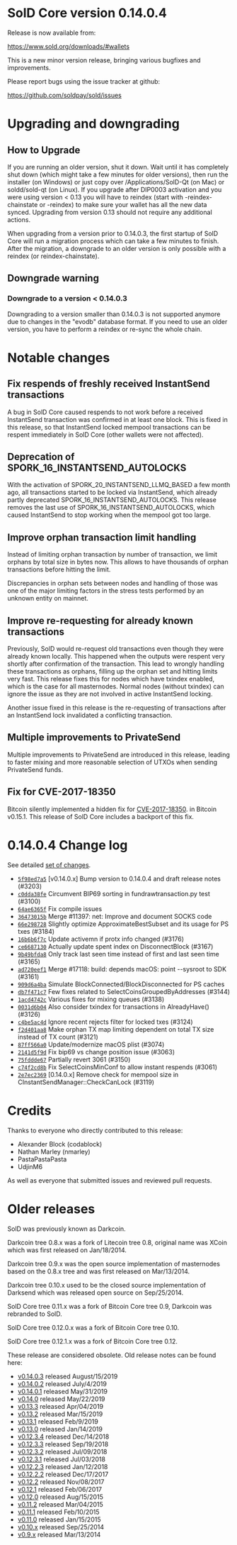 SolD Core version 0.14.0.4
==========================

Release is now available from:

  <https://www.sold.org/downloads/#wallets>

This is a new minor version release, bringing various bugfixes and improvements.

Please report bugs using the issue tracker at github:

  <https://github.com/soldpay/sold/issues>


Upgrading and downgrading
=========================

How to Upgrade
--------------

If you are running an older version, shut it down. Wait until it has completely
shut down (which might take a few minutes for older versions), then run the
installer (on Windows) or just copy over /Applications/SolD-Qt (on Mac) or
soldd/sold-qt (on Linux). If you upgrade after DIP0003 activation and you were
using version < 0.13 you will have to reindex (start with -reindex-chainstate
or -reindex) to make sure your wallet has all the new data synced. Upgrading from
version 0.13 should not require any additional actions.

When upgrading from a version prior to 0.14.0.3, the
first startup of SolD Core will run a migration process which can take a few minutes
to finish. After the migration, a downgrade to an older version is only possible with
a reindex (or reindex-chainstate).

Downgrade warning
-----------------

### Downgrade to a version < 0.14.0.3

Downgrading to a version smaller than 0.14.0.3 is not supported anymore due to changes
in the "evodb" database format. If you need to use an older version, you have to perform
a reindex or re-sync the whole chain.

Notable changes
===============

Fix respends of freshly received InstantSend transactions
---------------------------------------------------------

A bug in SolD Core caused respends to not work before a received InstantSend transaction was confirmed in at least
one block. This is fixed in this release, so that InstantSend locked mempool transactions can be
respent immediately in SolD Core (other wallets were not affected).

Deprecation of SPORK_16_INSTANTSEND_AUTOLOCKS
---------------------------------------------

With the activation of SPORK_20_INSTANTSEND_LLMQ_BASED a few month ago, all transactions started to be locked via
InstantSend, which already partly deprecated SPORK_16_INSTANTSEND_AUTOLOCKS. This release removes the last use
of SPORK_16_INSTANTSEND_AUTOLOCKS, which caused InstantSend to stop working when the mempool got too large.

Improve orphan transaction limit handling
-----------------------------------------

Instead of limiting orphan transaction by number of transaction, we limit orphans by total size in bytes
now. This allows to have thousands of orphan transactions before hitting the limit.

Discrepancies in orphan sets between nodes and handling of those was one of the major limiting factors in
the stress tests performed by an unknown entity on mainnet.

Improve re-requesting for already known transactions
----------------------------------------------------

Previously, SolD would re-request old transactions even though they were already known locally. This
happened when the outputs were respent very shortly after confirmation of the transaction. This lead to
wrongly handling these transactions as orphans, filling up the orphan set and hitting limits very fast.
This release fixes this for nodes which have txindex enabled, which is the case for all masternodes. Normal
nodes (without txindex) can ignore the issue as they are not involved in active InstantSend locking.

Another issue fixed in this release is the re-requesting of transactions after an InstantSend lock invalidated
a conflicting transaction.

Multiple improvements to PrivateSend
------------------------------------

Multiple improvements to PrivateSend are introduced in this release, leading to faster mixing and more
reasonable selection of UTXOs when sending PrivateSend funds.

Fix for CVE-2017-18350
----------------------

Bitcoin silently implemented a hidden fix for [CVE-2017-18350](https://lists.linuxfoundation.org/pipermail/bitcoin-dev/2019-November/017453.html).
in Bitcoin v0.15.1. This release of SolD Core includes a backport of this fix.


0.14.0.4 Change log
===================

See detailed [set of changes](https://github.com/soldpay/sold/compare/v0.14.0.3...soldpay:v0.14.0.4).

- [`5f98ed7a5`](https://github.com/soldpay/sold/commit/5f98ed7a5) [v0.14.0.x] Bump version to 0.14.0.4 and draft release notes (#3203)
- [`c0dda38fe`](https://github.com/soldpay/sold/commit/c0dda38fe) Circumvent BIP69 sorting in fundrawtransaction.py test (#3100)
- [`64ae6365f`](https://github.com/soldpay/sold/commit/64ae6365f) Fix compile issues
- [`36473015b`](https://github.com/soldpay/sold/commit/36473015b) Merge #11397: net: Improve and document SOCKS code
- [`66e298728`](https://github.com/soldpay/sold/commit/66e298728) Slightly optimize ApproximateBestSubset and its usage for PS txes (#3184)
- [`16b6b6f7c`](https://github.com/soldpay/sold/commit/16b6b6f7c) Update activemn if protx info changed (#3176)
- [`ce6687130`](https://github.com/soldpay/sold/commit/ce6687130) Actually update spent index on DisconnectBlock (#3167)
- [`9b49bfda8`](https://github.com/soldpay/sold/commit/9b49bfda8) Only track last seen time instead of first and last seen time (#3165)
- [`ad720eef1`](https://github.com/soldpay/sold/commit/ad720eef1) Merge #17118: build: depends macOS: point --sysroot to SDK (#3161)
- [`909d6a4ba`](https://github.com/soldpay/sold/commit/909d6a4ba) Simulate BlockConnected/BlockDisconnected for PS caches
- [`db7f471c7`](https://github.com/soldpay/sold/commit/db7f471c7) Few fixes related to SelectCoinsGroupedByAddresses (#3144)
- [`1acd4742c`](https://github.com/soldpay/sold/commit/1acd4742c) Various fixes for mixing queues (#3138)
- [`0031d6b04`](https://github.com/soldpay/sold/commit/0031d6b04) Also consider txindex for transactions in AlreadyHave() (#3126)
- [`c4be5ac4d`](https://github.com/soldpay/sold/commit/c4be5ac4d) Ignore recent rejects filter for locked txes (#3124)
- [`f2d401aa8`](https://github.com/soldpay/sold/commit/f2d401aa8) Make orphan TX map limiting dependent on total TX size instead of TX count (#3121)
- [`87ff566a0`](https://github.com/soldpay/sold/commit/87ff566a0) Update/modernize macOS plist (#3074)
- [`2141d5f9d`](https://github.com/soldpay/sold/commit/2141d5f9d) Fix bip69 vs change position issue (#3063)
- [`75fddde67`](https://github.com/soldpay/sold/commit/75fddde67) Partially revert 3061 (#3150)
- [`c74f2cd8b`](https://github.com/soldpay/sold/commit/c74f2cd8b) Fix SelectCoinsMinConf to allow instant respends (#3061)
- [`2e7ec2369`](https://github.com/soldpay/sold/commit/2e7ec2369) [0.14.0.x] Remove check for mempool size in CInstantSendManager::CheckCanLock (#3119)

Credits
=======

Thanks to everyone who directly contributed to this release:

- Alexander Block (codablock)
- Nathan Marley (nmarley)
- PastaPastaPasta
- UdjinM6

As well as everyone that submitted issues and reviewed pull requests.

Older releases
==============

SolD was previously known as Darkcoin.

Darkcoin tree 0.8.x was a fork of Litecoin tree 0.8, original name was XCoin
which was first released on Jan/18/2014.

Darkcoin tree 0.9.x was the open source implementation of masternodes based on
the 0.8.x tree and was first released on Mar/13/2014.

Darkcoin tree 0.10.x used to be the closed source implementation of Darksend
which was released open source on Sep/25/2014.

SolD Core tree 0.11.x was a fork of Bitcoin Core tree 0.9,
Darkcoin was rebranded to SolD.

SolD Core tree 0.12.0.x was a fork of Bitcoin Core tree 0.10.

SolD Core tree 0.12.1.x was a fork of Bitcoin Core tree 0.12.

These release are considered obsolete. Old release notes can be found here:

- [v0.14.0.3](https://github.com/soldpay/sold/blob/master/doc/release-notes/sold/release-notes-0.14.0.3.md) released August/15/2019
- [v0.14.0.2](https://github.com/soldpay/sold/blob/master/doc/release-notes/sold/release-notes-0.14.0.2.md) released July/4/2019
- [v0.14.0.1](https://github.com/soldpay/sold/blob/master/doc/release-notes/sold/release-notes-0.14.0.1.md) released May/31/2019
- [v0.14.0](https://github.com/soldpay/sold/blob/master/doc/release-notes/sold/release-notes-0.14.0.md) released May/22/2019
- [v0.13.3](https://github.com/soldpay/sold/blob/master/doc/release-notes/sold/release-notes-0.13.3.md) released Apr/04/2019
- [v0.13.2](https://github.com/soldpay/sold/blob/master/doc/release-notes/sold/release-notes-0.13.2.md) released Mar/15/2019
- [v0.13.1](https://github.com/soldpay/sold/blob/master/doc/release-notes/sold/release-notes-0.13.1.md) released Feb/9/2019
- [v0.13.0](https://github.com/soldpay/sold/blob/master/doc/release-notes/sold/release-notes-0.13.0.md) released Jan/14/2019
- [v0.12.3.4](https://github.com/soldpay/sold/blob/master/doc/release-notes/sold/release-notes-0.12.3.4.md) released Dec/14/2018
- [v0.12.3.3](https://github.com/soldpay/sold/blob/master/doc/release-notes/sold/release-notes-0.12.3.3.md) released Sep/19/2018
- [v0.12.3.2](https://github.com/soldpay/sold/blob/master/doc/release-notes/sold/release-notes-0.12.3.2.md) released Jul/09/2018
- [v0.12.3.1](https://github.com/soldpay/sold/blob/master/doc/release-notes/sold/release-notes-0.12.3.1.md) released Jul/03/2018
- [v0.12.2.3](https://github.com/soldpay/sold/blob/master/doc/release-notes/sold/release-notes-0.12.2.3.md) released Jan/12/2018
- [v0.12.2.2](https://github.com/soldpay/sold/blob/master/doc/release-notes/sold/release-notes-0.12.2.2.md) released Dec/17/2017
- [v0.12.2](https://github.com/soldpay/sold/blob/master/doc/release-notes/sold/release-notes-0.12.2.md) released Nov/08/2017
- [v0.12.1](https://github.com/soldpay/sold/blob/master/doc/release-notes/sold/release-notes-0.12.1.md) released Feb/06/2017
- [v0.12.0](https://github.com/soldpay/sold/blob/master/doc/release-notes/sold/release-notes-0.12.0.md) released Aug/15/2015
- [v0.11.2](https://github.com/soldpay/sold/blob/master/doc/release-notes/sold/release-notes-0.11.2.md) released Mar/04/2015
- [v0.11.1](https://github.com/soldpay/sold/blob/master/doc/release-notes/sold/release-notes-0.11.1.md) released Feb/10/2015
- [v0.11.0](https://github.com/soldpay/sold/blob/master/doc/release-notes/sold/release-notes-0.11.0.md) released Jan/15/2015
- [v0.10.x](https://github.com/soldpay/sold/blob/master/doc/release-notes/sold/release-notes-0.10.0.md) released Sep/25/2014
- [v0.9.x](https://github.com/soldpay/sold/blob/master/doc/release-notes/sold/release-notes-0.9.0.md) released Mar/13/2014

